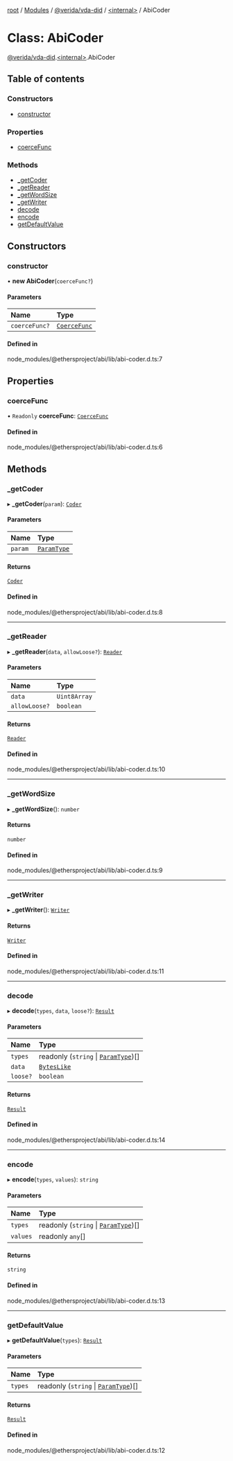 [root](../README.md) / [Modules](../modules.md) / [@verida/vda-did](../modules/verida_vda_did.md) / [<internal\>](../modules/verida_vda_did._internal_.md) / AbiCoder

# Class: AbiCoder

[@verida/vda-did](../modules/verida_vda_did.md).[<internal\>](../modules/verida_vda_did._internal_.md).AbiCoder

## Table of contents

### Constructors

- [constructor](verida_vda_did._internal_.AbiCoder.md#constructor)

### Properties

- [coerceFunc](verida_vda_did._internal_.AbiCoder.md#coercefunc)

### Methods

- [\_getCoder](verida_vda_did._internal_.AbiCoder.md#_getcoder)
- [\_getReader](verida_vda_did._internal_.AbiCoder.md#_getreader)
- [\_getWordSize](verida_vda_did._internal_.AbiCoder.md#_getwordsize)
- [\_getWriter](verida_vda_did._internal_.AbiCoder.md#_getwriter)
- [decode](verida_vda_did._internal_.AbiCoder.md#decode)
- [encode](verida_vda_did._internal_.AbiCoder.md#encode)
- [getDefaultValue](verida_vda_did._internal_.AbiCoder.md#getdefaultvalue)

## Constructors

### constructor

• **new AbiCoder**(`coerceFunc?`)

#### Parameters

| Name | Type |
| :------ | :------ |
| `coerceFunc?` | [`CoerceFunc`](../modules/verida_vda_did._internal_.md#coercefunc) |

#### Defined in

node_modules/@ethersproject/abi/lib/abi-coder.d.ts:7

## Properties

### coerceFunc

• `Readonly` **coerceFunc**: [`CoerceFunc`](../modules/verida_vda_did._internal_.md#coercefunc)

#### Defined in

node_modules/@ethersproject/abi/lib/abi-coder.d.ts:6

## Methods

### \_getCoder

▸ **_getCoder**(`param`): [`Coder`](verida_vda_did._internal_.Coder.md)

#### Parameters

| Name | Type |
| :------ | :------ |
| `param` | [`ParamType`](verida_vda_did._internal_.ParamType.md) |

#### Returns

[`Coder`](verida_vda_did._internal_.Coder.md)

#### Defined in

node_modules/@ethersproject/abi/lib/abi-coder.d.ts:8

___

### \_getReader

▸ **_getReader**(`data`, `allowLoose?`): [`Reader`](verida_vda_did._internal_.Reader.md)

#### Parameters

| Name | Type |
| :------ | :------ |
| `data` | `Uint8Array` |
| `allowLoose?` | `boolean` |

#### Returns

[`Reader`](verida_vda_did._internal_.Reader.md)

#### Defined in

node_modules/@ethersproject/abi/lib/abi-coder.d.ts:10

___

### \_getWordSize

▸ **_getWordSize**(): `number`

#### Returns

`number`

#### Defined in

node_modules/@ethersproject/abi/lib/abi-coder.d.ts:9

___

### \_getWriter

▸ **_getWriter**(): [`Writer`](verida_vda_did._internal_.Writer.md)

#### Returns

[`Writer`](verida_vda_did._internal_.Writer.md)

#### Defined in

node_modules/@ethersproject/abi/lib/abi-coder.d.ts:11

___

### decode

▸ **decode**(`types`, `data`, `loose?`): [`Result`](../interfaces/verida_vda_did._internal_.Result.md)

#### Parameters

| Name | Type |
| :------ | :------ |
| `types` | readonly (`string` \| [`ParamType`](verida_vda_did._internal_.ParamType.md))[] |
| `data` | [`BytesLike`](../modules/verida_vda_did._internal_.md#byteslike) |
| `loose?` | `boolean` |

#### Returns

[`Result`](../interfaces/verida_vda_did._internal_.Result.md)

#### Defined in

node_modules/@ethersproject/abi/lib/abi-coder.d.ts:14

___

### encode

▸ **encode**(`types`, `values`): `string`

#### Parameters

| Name | Type |
| :------ | :------ |
| `types` | readonly (`string` \| [`ParamType`](verida_vda_did._internal_.ParamType.md))[] |
| `values` | readonly `any`[] |

#### Returns

`string`

#### Defined in

node_modules/@ethersproject/abi/lib/abi-coder.d.ts:13

___

### getDefaultValue

▸ **getDefaultValue**(`types`): [`Result`](../interfaces/verida_vda_did._internal_.Result.md)

#### Parameters

| Name | Type |
| :------ | :------ |
| `types` | readonly (`string` \| [`ParamType`](verida_vda_did._internal_.ParamType.md))[] |

#### Returns

[`Result`](../interfaces/verida_vda_did._internal_.Result.md)

#### Defined in

node_modules/@ethersproject/abi/lib/abi-coder.d.ts:12
